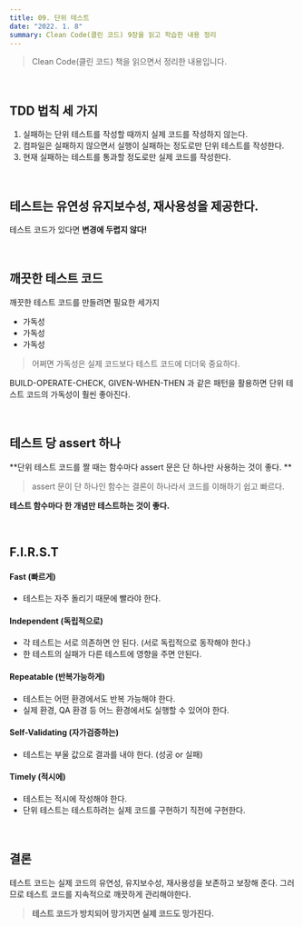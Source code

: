 ```yaml
---
title: 09. 단위 테스트
date: "2022. 1. 8"
summary: Clean Code(클린 코드) 9장을 읽고 학습한 내용 정리
---
```


> Clean Code(클린 코드) 책을 읽으면서 정리한 내용입니다.

<br>

## TDD 법칙 세 가지

1. 실패하는 단위 테스트를 작성할 때까지 실제 코드를 작성하지 않는다.
2. 컴파일은 실패하지 않으면서 실행이 실패하는 정도로만 단위 테스트를 작성한다.
3. 현재 실패하는 테스트를 통과할 정도로만 실제 코드를 작성한다.

<br>

## 테스트는 유연성 유지보수성, 재사용성을 제공한다.
테스트 코드가 있다면 **변경에 두렵지 않다!**

<br>

## 깨끗한 테스트 코드
깨끗한 테스트 코드를 만들려면 필요한 세가지

- 가독성
- 가독성
- 가독성

> 어쩌면 가독성은 실제 코드보다 테스트 코드에 더더욱 중요하다.

BUILD-OPERATE-CHECK, GIVEN-WHEN-THEN 과 같은 패턴을 활용하면 단위 테스트 코드의 가독성이 훨씬 좋아진다.

<br>

## 테스트 당 assert 하나
**단위 테스트 코드를 짤 때는 함수마다 assert 문은 단 하나만 사용하는 것이 좋다. **

> assert 문이 단 하나인 함수는 결론이 하나라서 코드를 이해하기 쉽고 빠르다.

**테스트 함수마다 한 개념만 테스트하는 것이 좋다.**  

<br>

## F.I.R.S.T

#### Fast (빠르게)

- 테스트는 자주 돌리기 때문에 빨라야 한다.

#### Independent (독립적으로)

- 각 테스트는 서로 의존하면 안 된다. (서로 독립적으로 동작해야 한다.)
- 한 테스트의 실패가 다른 테스트에 영향을 주면 안된다.

#### Repeatable (반복가능하게)

- 테스트는 어떤 환경에서도 반복 가능해야 한다.
- 실제 환경, QA 환경 등 어느 환경에서도 실행할 수 있어야 한다.

#### Self-Validating (자가검증하는)

- 테스트는 부울 값으로 결과를 내야 한다. (성공 or 실패)

#### Timely (적시에)

- 테스트는 적시에 작성해야 한다.
- 단위 테스트는 테스트하려는 실제 코드를 구현하기 직전에 구현한다.

<br>

## 결론
테스트 코드는 실제 코드의 유연성, 유지보수성, 재사용성을 보존하고 보장해 준다. 그러므로 테스트 코드를 지속적으로 깨끗하게 관리해야한다.

> **테스트 코드가 방치되어 망가지면 실제 코드도 망가진다.**
